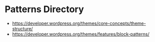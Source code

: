 # Patterns Directory

- <https://developer.wordpress.org/themes/core-concepts/theme-structure/>
- <https://developer.wordpress.org/themes/features/block-patterns/>
